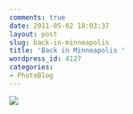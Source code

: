 ```yaml
---
comments: true
date: 2011-05-02 18:03:37
layout: post
slug: back-in-minneapolis
title: 'Back in Minneapolis '
wordpress_id: 4127
categories:
- PhotoBlog
---
```


![](http://ryanfitzer.com/main/wp-content/uploads/2011/05/photo-950x709.jpg)
